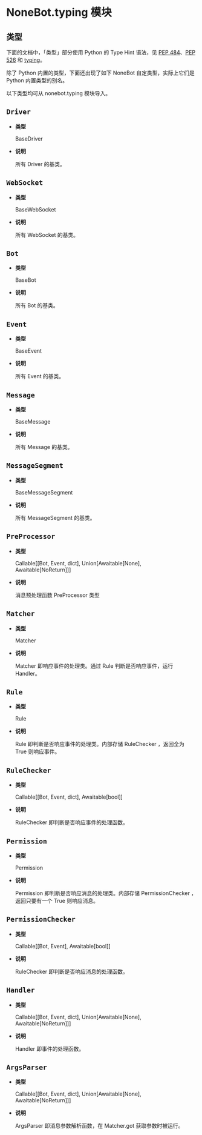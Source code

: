 # NoneBot.typing 模块

## 类型

下面的文档中，「类型」部分使用 Python 的 Type Hint 语法，见 [PEP 484](https://www.python.org/dev/peps/pep-0484/)、[PEP 526](https://www.python.org/dev/peps/pep-0526/) 和 [typing](https://docs.python.org/3/library/typing.html)。

除了 Python 内置的类型，下面还出现了如下 NoneBot 自定类型，实际上它们是 Python 内置类型的别名。

以下类型均可从 nonebot.typing 模块导入。


## `Driver`


* **类型**

    BaseDriver



* **说明**

    所有 Driver 的基类。




## `WebSocket`


* **类型**

    BaseWebSocket



* **说明**

    所有 WebSocket 的基类。




## `Bot`


* **类型**

    BaseBot



* **说明**

    所有 Bot 的基类。




## `Event`


* **类型**

    BaseEvent



* **说明**

    所有 Event 的基类。




## `Message`


* **类型**

    BaseMessage



* **说明**

    所有 Message 的基类。




## `MessageSegment`


* **类型**

    BaseMessageSegment



* **说明**

    所有 MessageSegment 的基类。




## `PreProcessor`


* **类型**

    Callable[[Bot, Event, dict], Union[Awaitable[None], Awaitable[NoReturn]]]



* **说明**

    消息预处理函数 PreProcessor 类型




## `Matcher`


* **类型**

    Matcher



* **说明**

    Matcher 即响应事件的处理类。通过 Rule 判断是否响应事件，运行 Handler。




## `Rule`


* **类型**

    Rule



* **说明**

    Rule 即判断是否响应事件的处理类。内部存储 RuleChecker ，返回全为 True 则响应事件。




## `RuleChecker`


* **类型**

    Callable[[Bot, Event, dict], Awaitable[bool]]



* **说明**

    RuleChecker 即判断是否响应事件的处理函数。




## `Permission`


* **类型**

    Permission



* **说明**

    Permission 即判断是否响应消息的处理类。内部存储 PermissionChecker ，返回只要有一个 True 则响应消息。




## `PermissionChecker`


* **类型**

    Callable[[Bot, Event], Awaitable[bool]]



* **说明**

    RuleChecker 即判断是否响应消息的处理函数。




## `Handler`


* **类型**

    Callable[[Bot, Event, dict], Union[Awaitable[None], Awaitable[NoReturn]]]



* **说明**

    Handler 即事件的处理函数。




## `ArgsParser`


* **类型**

    Callable[[Bot, Event, dict], Union[Awaitable[None], Awaitable[NoReturn]]]



* **说明**

    ArgsParser 即消息参数解析函数，在 Matcher.got 获取参数时被运行。
